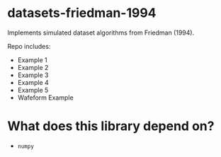 # datasets-friedman-1994
Implements simulated dataset algorithms from Friedman (1994). 

Repo includes:
* Example 1
* Example 2
* Example 3
* Example 4
* Example 5
* Wafeform Example

# What does this library depend on?
* `numpy`